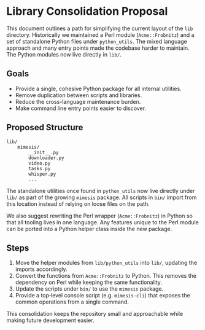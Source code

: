 # Library Consolidation Proposal

This document outlines a path for simplifying the current layout of the
`lib` directory.  Historically we maintained a Perl module (`Acme::Frobnitz`)
and a set of standalone Python files under `python_utils`.  The mixed language
approach and many entry points made the codebase harder to maintain.  The
Python modules now live directly in `lib/`.

## Goals

* Provide a single, cohesive Python package for all internal utilities.
* Remove duplication between scripts and libraries.
* Reduce the cross-language maintenance burden.
* Make command line entry points easier to discover.

## Proposed Structure

```
lib/
    mimesis/
        __init__.py
        downloader.py
        video.py
        tasks.py
        whisper.py
        ...
```

The standalone utilities once found in `python_utils` now live directly under
`lib/` as part of the growing `mimesis` package.  All scripts in `bin/`
import from this location instead of relying on loose files on the path.

We also suggest rewriting the Perl wrapper (`Acme::Frobnitz`) in Python so
that all tooling lives in one language.  Any features unique to the Perl
module can be ported into a Python helper class inside the new package.

## Steps

1. Move the helper modules from `lib/python_utils` into `lib/`, updating the
   imports accordingly.
2. Convert the functions from `Acme::Frobnitz` to Python.  This removes the
   dependency on Perl while keeping the same functionality.
3. Update the scripts under `bin/` to use the `mimesis` package.
4. Provide a top‑level console script (e.g. `mimesis-cli`) that exposes the
   common operations from a single command.

This consolidation keeps the repository small and approachable while making
future development easier.
